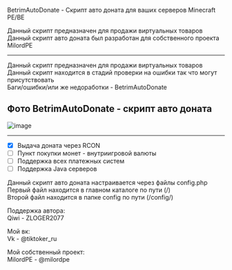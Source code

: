 BetrimAutoDonate - Скрипт авто доната для ваших серверов Minecraft PE/BE

Данный скрипт предназначен для продажи виртуальных товаров                                                            
Данный скрипт авто доната был разработан для собственного проекта MilordPE                                                                    

-------------

Данный скрипт предназначен для продажи виртуальных товаров                                                                                                       
Данный скрипт находится в стадий проверки на ошибки так что могут присутствовать                                                                 
Баги/ошибки/или же недоработки - BetrimAutoDonate                                                        

Фото BetrimAutoDonate - скрипт авто доната
-------------

![image](https://user-images.githubusercontent.com/79506370/195773360-d6461c49-aa14-48d9-a2a8-a3a71d8f9066.png)

-------------

- [x] Выдача доната через RCON
- [ ] Пункт покупки монет - внутриигровой валюты
- [ ] Поддержка всех платежных систем
- [ ] Поддержка Java серверов
                                        
Данный скрипт авто доната настраивается через файлы config.php                                                          
Первый файл находится в главном каталоге по пути (/)                                                  
Второй файл находится в папке config по пути (/config/)                        

Поддержка автора:                                                                                   
 Qiwi - ZLOGER2077                                                                                                                                   

Мой вк:                                                                                                     
 Vk - @tiktoker_ru
  
Мой собственный проект:                                           
 MilordPE - @milordpe                                              
